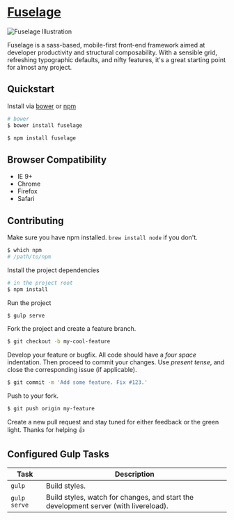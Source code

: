 # [Fuselage](https://teamskosh.github.io/fuselage)

![Fuselage Illustration](http://fuselage.skosh.io/img/fuselage-drawing.svg)

Fuselage is a sass-based, mobile-first front-end framework aimed at developer productivity and structural composability. With a sensible grid, refreshing typographic defaults, and nifty features, it's a great starting point for almost any project.

## Quickstart

Install via [bower](http://bower.io/) or [npm](https://www.npmjs.com/package/fuselage)

```sh
# bower
$ bower install fuselage
```

```sh
$ npm install fuselage
```

## Browser Compatibility

- IE 9+
- Chrome
- Firefox
- Safari

## Contributing

Make sure you have npm installed. `brew install node` if you don't.

```sh
$ which npm
# /path/to/npm
```

Install the project dependencies

```sh
# in the project root
$ npm install
```

Run the project

```sh
$ gulp serve
```

Fork the project and create a feature branch.

```sh
$ git checkout -b my-cool-feature
```

Develop your feature or bugfix. All code should have a *four space* indentation. Then proceed to commit your changes. Use *present tense*, and close the corresponding issue (if applicable).

```sh
$ git commit -m 'Add some feature. Fix #123.'
```

Push to your fork.

```sh
$ git push origin my-feature
```

Create a new pull request and stay tuned for either feedback or the green light. Thanks for helping :+1:

## Configured Gulp Tasks

| Task | Description |
| ---- | ----------- |
| `gulp` | Build styles. |
| `gulp serve` | Build styles, watch for changes, and start the development server (with livereload). |
